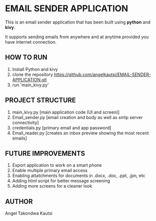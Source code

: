 # EMAIL SENDER APPLICATION

This is an email sender application that has been built using **python** and **kivy**.

It supports sending emails from anywhere and at anytime provided you have internet connection.

## HOW TO RUN
1. Install Python and kivy
2. clone the repository https://github.com/angelkautsi/EMAIL-SENDER-APPLICATION.git
3. run 'main_kivy.py'

## PROJECT STRUCTURE
1. main_kivy.py [main application code (UI and screen)]
2. Email_sender.py [email creation and body as well as smtp server connectivity]
3. credentials.py [primary email and app password]
4. Email_reader.py [creates an inbox preview showing the most recent emails]

## FUTURE IMPROVEMENTS
1. Export application to work on a smart phone
2. Enable multiple primary email access
3. Enabling attatchments for documents in .docx, .doc, .ppt, .jpn, etc
4. Adding html script for better message screening
5. Adding more screens for a cleaner look


## AUTHOR
Angel Takondwa Kautsi
